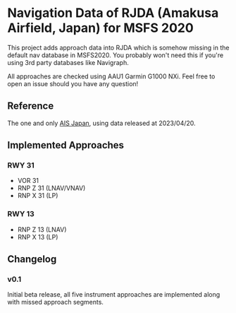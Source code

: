 # Navigation Data of RJDA (Amakusa Airfield, Japan) for MSFS 2020 

This project adds approach data into RJDA which is somehow missing in the default nav database in MSFS2020. You probably won't need this if you're using 3rd party databases like Navigraph.

All approaches are checked using AAU1 Garmin G1000 NXi. Feel free to open an issue should you have any question!

## Reference
The one and only [AIS Japan](https://aisjapan.mlit.go.jp/LoginAction.do), using data released at 2023/04/20.

## Implemented Approaches

### RWY 31
- VOR 31
- RNP Z 31 (LNAV/VNAV)
- RNP X 31 (LP)

### RWY 13
- RNP Z 13 (LNAV)
- RNP X 13 (LP)

## Changelog

### v0.1
Initial beta release, all five instrument approaches are implemented along with missed approach segments.
